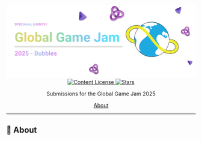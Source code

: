 <div align="center">
  <img src="/.github/images/github-header-image.webp" alt="GitHub Header Image" width="auto" />
  
  <!-- MIT License -->
  <a href="https://github.com/hadronomy/ggj-2025/blob/main/LICENSE">
    <img
      alt="Content License"
      src="https://img.shields.io/github/license/hadronomy/ggj-2025?style=for-the-badge&logo=starship&color=ee999f&logoColor=D9E0EE&labelColor=302D41"
    />
  </a>

  <!-- GitHub Repo Stars -->
  <a href="https://github.com/hadronomy/ggj-2025/stargazers">
    <img
      alt="Stars"
      src="https://img.shields.io/github/stars/hadronomy/ggj-2025?style=for-the-badge&logo=starship&color=c69ff5&logoColor=D9E0EE&labelColor=302D41"
    />
  </a>
  <p></p>
  <span>
    Submissions for the Global Game Jam 2025
  </span>
  <p></p>
  <!-- <a href="#installation">Installation</a> • -->
  <!-- <a href="#usage">Usage</a> • -->
  <!-- <a href="#license">License</a> -->
  <a href="#-about">About</a>
  <hr />

</div>

## 📖 About

